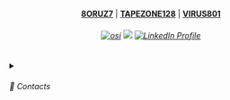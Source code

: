 <p align="center">
<a href="https://github.com/8ORUZ7" target="_blank"><strong>8ORUZ7</strong></a>  |  
<a href="https://github.com/TAPEZONE128" target="_blank"><strong>TAPEZONE128</strong></a>  |  
<a href="https://github.com/VIRUZ801" target="_blank"><strong>VIRUS801</strong></a> 
</p>

<h6 align="center">
  <a href="https://bsky.app/profile/8ORUZ7.bsky.social" target="_blank">
    <img src="https://img.shields.io/badge/Bluesky-%231DA1F2.svg?&style=for-the-badge&logo=bluesky&logoColor=white" alt="osi" style="margin-bottom: 5px;" /></a>
  <a href="https://www.youtube.com/@8ORUZ7">
    <img src="https://img.shields.io/badge/youtube-%23EE4831.svg?&style=for-the-badge&logo=youtube&logoColor=white alt=youtube style="margin-bottom: 5px;" /></a>
  <a href="https://es.linkedin.com/in/amgacedo" target="_blank">
    <img src="https://img.shields.io/badge/LinkedIn-%230077B5.svg?&style=for-the-badge&logo=linkedin&logoColor=white" alt="LinkedIn Profile" style="margin-bottom: 5px;" /></a> 
</h6>

<details>
<summary><h6>📵 Contacts</h6></summary>
  <h6>ask me where yo address located @ sassymessi.dnmx.org </h6>
</details>

